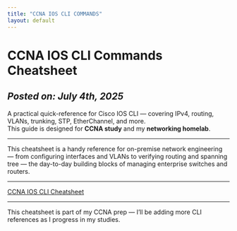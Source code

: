 ```yaml
---
title: "CCNA IOS CLI COMMANDS"
layout: default
---
```

# **CCNA IOS CLI Commands Cheatsheet**

*Posted on: July 4th, 2025*
---
A practical quick-reference for Cisco IOS CLI — covering IPv4, routing, VLANs, trunking, STP, EtherChannel, and more.  
This guide is designed for **CCNA study** and my **networking homelab**.

---
This cheatsheet is a handy reference for on-premise network engineering — from configuring interfaces and VLANs to verifying routing and spanning tree — the day-to-day building blocks of managing enterprise switches and routers.

---
[CCNA IOS CLI Cheatsheet](/assets/html_files/ios_cli_cheatsheet.html)

---
This cheatsheet is part of my CCNA prep — I’ll be adding more CLI references as I progress in my studies.
